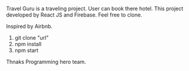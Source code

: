 Travel Guru is a traveling project. User can book there hotel. This project developed by React JS and Firebase. Feel free to clone. 

Inspired by Airbnb. 

1. git clone "url"
2. npm install
3. npm start 

Thnaks Programming hero team. 
